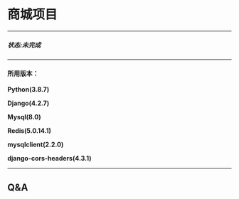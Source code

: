 # 商城项目

------

##### 状态:未完成

------

#### 所用版本：

**Python(3.8.7)**

**Django(4.2.7)**

**Mysql(8.0)**

**Redis(5.0.14.1)**

**mysqlclient(2.2.0)**

**django-cors-headers(4.3.1)**

------

## Q&A